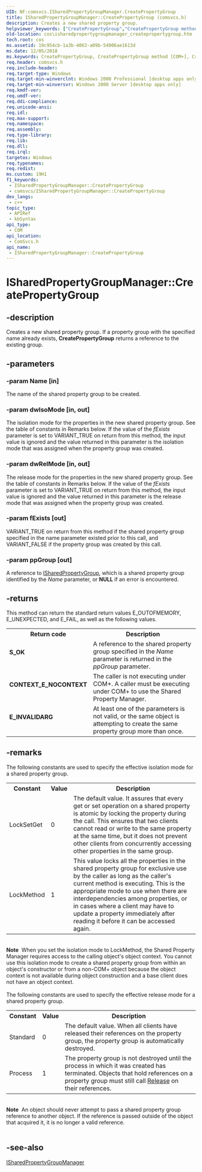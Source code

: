 ```yaml
---
UID: NF:comsvcs.ISharedPropertyGroupManager.CreatePropertyGroup
title: ISharedPropertyGroupManager::CreatePropertyGroup (comsvcs.h)
description: Creates a new shared property group.
helpviewer_keywords: ["CreatePropertyGroup","CreatePropertyGroup method [COM+]","CreatePropertyGroup method [COM+]","ISharedPropertyGroupManager interface","ISharedPropertyGroupManager interface [COM+]","CreatePropertyGroup method","ISharedPropertyGroupManager.CreatePropertyGroup","ISharedPropertyGroupManager::CreatePropertyGroup","_cos_ISharedPropertyGroupManager_CreatePropertyGroup","comsvcs/ISharedPropertyGroupManager::CreatePropertyGroup","cos.isharedpropertygroupmanager_createpropertygroup"]
old-location: cos\isharedpropertygroupmanager_createpropertygroup.htm
tech.root: cos
ms.assetid: 19c954cb-1a3b-4063-a09b-54906ae1613d
ms.date: 12/05/2018
ms.keywords: CreatePropertyGroup, CreatePropertyGroup method [COM+], CreatePropertyGroup method [COM+],ISharedPropertyGroupManager interface, ISharedPropertyGroupManager interface [COM+],CreatePropertyGroup method, ISharedPropertyGroupManager.CreatePropertyGroup, ISharedPropertyGroupManager::CreatePropertyGroup, _cos_ISharedPropertyGroupManager_CreatePropertyGroup, comsvcs/ISharedPropertyGroupManager::CreatePropertyGroup, cos.isharedpropertygroupmanager_createpropertygroup
req.header: comsvcs.h
req.include-header: 
req.target-type: Windows
req.target-min-winverclnt: Windows 2000 Professional [desktop apps only]
req.target-min-winversvr: Windows 2000 Server [desktop apps only]
req.kmdf-ver: 
req.umdf-ver: 
req.ddi-compliance: 
req.unicode-ansi: 
req.idl: 
req.max-support: 
req.namespace: 
req.assembly: 
req.type-library: 
req.lib: 
req.dll: 
req.irql: 
targetos: Windows
req.typenames: 
req.redist: 
ms.custom: 19H1
f1_keywords:
 - ISharedPropertyGroupManager::CreatePropertyGroup
 - comsvcs/ISharedPropertyGroupManager::CreatePropertyGroup
dev_langs:
 - c++
topic_type:
 - APIRef
 - kbSyntax
api_type:
 - COM
api_location:
 - ComSvcs.h
api_name:
 - ISharedPropertyGroupManager::CreatePropertyGroup
---
```


# ISharedPropertyGroupManager::CreatePropertyGroup


## -description

Creates a new shared property group. If a property group with the specified name already exists, <b>CreatePropertyGroup</b> returns a reference to the existing group.

## -parameters

### -param Name [in]

The name of the shared property group to be created.

### -param dwIsoMode [in, out]

The isolation mode for the properties in the new shared property group. See the table of constants in Remarks below. If the value of the <i>fExists</i> parameter is set to VARIANT_TRUE on return from this method, the input value is ignored and the value returned in this parameter is the isolation mode that was assigned when the property group was created.

### -param dwRelMode [in, out]

The release mode for the properties in the new shared property group. See the table of constants in Remarks below. If the value of the <i>fExists</i> parameter is set to VARIANT_TRUE on return from this method, the input value is ignored and the value returned in this parameter is the release mode that was assigned when the property group was created.

### -param fExists [out]

VARIANT_TRUE on return from this method if the shared property group specified in the name parameter existed prior to this call, and VARIANT_FALSE if the property group was created by this call.

### -param ppGroup [out]

A reference to <a href="/windows/desktop/api/comsvcs/nn-comsvcs-isharedpropertygroup">ISharedPropertyGroup</a>, which is a shared property group identified by the <i>Name</i> parameter, or <b>NULL</b> if an error is encountered.

## -returns

This method can return the standard return values E_OUTOFMEMORY, E_UNEXPECTED, and E_FAIL, as well as the following values.

<table>
<tr>
<th>Return code</th>
<th>Description</th>
</tr>
<tr>
<td width="40%">
<dl>
<dt><b>S_OK</b></dt>
</dl>
</td>
<td width="60%">
A reference to the shared property group specified in the <i>Name</i> parameter is returned in the <i>ppGroup</i> parameter.

</td>
</tr>
<tr>
<td width="40%">
<dl>
<dt><b>CONTEXT_E_NOCONTEXT </b></dt>
</dl>
</td>
<td width="60%">
The caller is not executing under COM+. A caller must be executing under COM+ to use the Shared Property Manager.

</td>
</tr>
<tr>
<td width="40%">
<dl>
<dt><b>E_INVALIDARG 
</b></dt>
</dl>
</td>
<td width="60%">
At least one of the parameters is not valid, or the same object is attempting to create the same property group more than once.

</td>
</tr>
</table>

## -remarks

The following constants are used to specify the effective isolation mode for a shared property group.

<table>
<tr>
<th>Constant</th>
<th>Value</th>
<th>Description</th>
</tr>
<tr>
<td>LockSetGet
</td>
<td>0</td>
<td>The default value. It assures that every get or set operation on a shared property is atomic by locking the property during the call. This ensures that two clients cannot read or write to the same property at the same time, but it does not prevent other clients from concurrently accessing other properties in the same group.
</td>
</tr>
<tr>
<td>LockMethod
</td>
<td>1</td>
<td>This value locks all the properties in the shared property group for exclusive use by the caller as long as the caller's current method is executing. This is the appropriate mode to use when there are interdependencies among properties, or in cases where a client may have to update a property immediately after reading it before it can be accessed again.
</td>
</tr>
</table>
 

<div class="alert"><b>Note</b>  When you set the isolation mode to LockMethod, the Shared Property Manager requires access to the calling object's object context. You cannot use this isolation mode to create a shared property group from within an object's constructor or from a non-COM+ object because the object context is not available during object construction and a base client does not have an object context.</div>
<div> </div>
The following constants are used to specify the effective release mode for a shared property group.

<table>
<tr>
<th>Constant</th>
<th>Value</th>
<th>Description</th>
</tr>
<tr>
<td>Standard
</td>
<td>0</td>
<td>The default value. When all clients have released their references on the property group, the property group is automatically destroyed.
</td>
</tr>
<tr>
<td>Process
</td>
<td>1</td>
<td>The property group is not destroyed until the process in which it was created has terminated. Objects that hold references on a property group must still call <a href="/windows/desktop/api/unknwn/nf-unknwn-iunknown-release">Release</a> on their references.
</td>
</tr>
</table>
 

<div class="alert"><b>Note</b>  An object should never attempt to pass a shared property group reference to another object. If the reference is passed outside of the object that acquired it, it is no longer a valid reference.</div>
<div> </div>

## -see-also

<a href="/windows/desktop/api/comsvcs/nn-comsvcs-isharedpropertygroupmanager">ISharedPropertyGroupManager</a>

